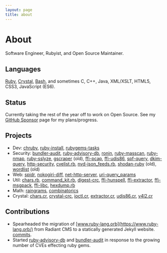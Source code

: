 ```yaml
---
layout: page
title: about
---
```


# About

Software Engineer, Rubyist, and Open Source Maintainer.

## Languages

[Ruby], [Crystal], [Bash], and sometimes C, C++, Java, XML/XSLT, HTML5, CSS3,
JavaScript (ES6).

## Status

Currently taking the rest of the year off to work on Open Source. See my
[GitHub Sponsor] page for my plans/progress.

## Projects

* Dev: [chruby], [ruby-install], [rubygems-tasks]
* Security: [bundler-audit], [ruby-advisory-db], [ronin], [ruby-masscan],
  [ruby-nmap], [ruby-sslyze], [gscraper] \(old\), [ffi-pcap], [ffi-udis86],
  [spf-query], [dkim-query], [http-security], [cvelist.rb], [nvd-json_feeds.rb],
  [shodan-ruby] \(old\), [wordlist] \(old\)
* Web: [spidr], [nokogiri-diff], [net-http-server], [uri-query_params]
* Util: [chars.rb], [command_kit.rb], [digest-crc], [ffi-hunspell],
  [ffi-extractor], [ffi-msgpack], [ffi-libc], [hexdump.rb]
* Math: [raingrams], [combinatorics]
* Crystal: [chars.cr], [crystal-crc], [ioctl.cr], [extractor.cr], [udis86.cr], [v4l2.cr]

## Contributions

* Spearheaded the migration of [www.ruby-lang.orb](https://www.ruby-lang.orb/)
  from Radiant CMS to a statically generated Jekyll website. [commits](https://github.com/ruby/www.ruby-lang.org/commits?author=postmodern).
* Started [ruby-advisory-db] and [bundler-audit] in response to the growing
  number of CVEs effecting ruby gems.

[Ruby]: https://www.ruby-lang.org
[Crystal]: https://www.ruby-lang.org
[Bash]: https://mywiki.wooledge.org/BashGuide

[chruby]: https://github.com/postmodern/chruby#readme
[ruby-install]: https://github.com/postmodern/ruby-install#readme
[rubygems-tasks]: https://github.com/postmodern/rubygems-tasks#readme

[bundler-audit]: https://github.com/postmodern/bundler-audit#readme
[ruby-advisory-db]: https://github.com/rubysec/ruby-advisory-db#readme
[ronin]: https://ronin-rb.dev
[ruby-masscan]: https://github.com/postmodern/ruby-masscan#readme
[ruby-nmap]: https://github.com/sophsec/ruby-nmap#readme
[ruby-sslyze]: https://github.com/trailofbits/ruby-sslyze#readme
[gscraper]: https://github.com/postmodern/gscraper#readme
[ffi-pcap]: https://github.com/sophsec/ffi-pcap#readme
[ffi-udis86]: https://github.com/sophsec/ffi-udis86#readme
[spf-query]: https://github.com/trailofbits/spf-query#readme
[dkim-query]: https://github.com/trailofbits/spf-query#readme
[http-security]: https://github.com/trailofbits/http-security#readme
[cvelist.rb]: https://github.com/postmodern/cvelist.rb#readme
[nvd-json_feeds.rb]: https://github.com/postmodern/nvd-json_feeds.rb#readme
[shodan-ruby]: https://github.com/postmodern/shodan-ruby#readme
[wordlist]: https://github.com/sophsec/wordlist#readme

[spidr]: https://github.com/postmodern/spidr#readme
[nokogiri-diff]: https://github.com/postmodern/nokogiri-diff#readme
[net-http-server]: https://github.com/postmodern/net-http-server#readme
[uri-query_params]: https://github.com/postmodern/uri-query_params#readme

[chars.rb]: https://github.com/postmodern/chars.rb#readme
[command_kit.rb]: https://github.com/postmodern/command_kit.rb#readme
[digest-crc]: https://github.com/postmodern/digest-crc#readme
[ffi-hunspell]: https://github.com/postmodern/ffi-hunspell#readme
[ffi-extractor]: https://github.com/postmodern/ffi-extractor#readme
[ffi-msgpack]: https://github.com/postmodern/ffi-msgpack#readme
[ffi-libc]: https://github.com/postmodern/ffi-libc#readme
[hexdump.rb]: https://github.com/postmodern/hexdump.rb#readme

[raingrams]: https://github.com/postmodern/raingrams#readme
[combinatorics]: https://github.com/postmodern/combinatorics#readme

[chars.cr]: https://github.com/postmodern/chars.cr#readme
[crystal-crc]: https://github.com/postmodern/crystal-crc#readme
[ioctl.cr]: https://github.com/postmodern/ioctl.cr#readme
[extractor.cr]: https://github.com/postmodern/extractor.cr#readme
[udis86.cr]: https://github.com/postmodern/udis86.cr#readme
[v4l2.cr]: https://github.com/postmodern/v4l2.cr#readme

[GitHub Sponsor]: https://github.com/sponsors/postmodern
